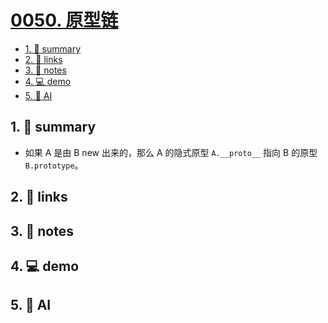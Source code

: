 # [0050. 原型链](https://github.com/Tdahuyou/TNotes.html-css-js/tree/main/notes/0050.%20%E5%8E%9F%E5%9E%8B%E9%93%BE)


<!-- region:toc -->
- [1. 📝 summary](#1--summary)
- [2. 🔗 links](#2--links)
- [3. 📒 notes](#3--notes)
- [4. 💻 demo](#4--demo)
- [5. 🤖 AI](#5--ai)
<!-- endregion:toc -->

## 1. 📝 summary
  - 如果 A 是由 B new 出来的，那么 A 的隐式原型 `A.__proto__` 指向 B 的原型 `B.prototype`。

## 2. 🔗 links
## 3. 📒 notes
## 4. 💻 demo
## 5. 🤖 AI
